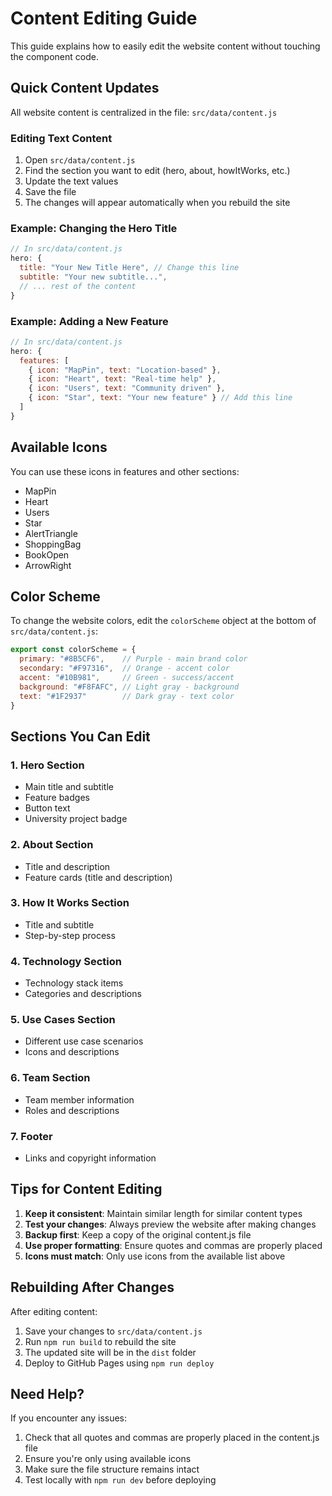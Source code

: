 # Content Editing Guide

This guide explains how to easily edit the website content without touching the component code.

## Quick Content Updates

All website content is centralized in the file: `src/data/content.js`

### Editing Text Content

1. Open `src/data/content.js`
2. Find the section you want to edit (hero, about, howItWorks, etc.)
3. Update the text values
4. Save the file
5. The changes will appear automatically when you rebuild the site

### Example: Changing the Hero Title

```javascript
// In src/data/content.js
hero: {
  title: "Your New Title Here", // Change this line
  subtitle: "Your new subtitle...",
  // ... rest of the content
}
```

### Example: Adding a New Feature

```javascript
// In src/data/content.js
hero: {
  features: [
    { icon: "MapPin", text: "Location-based" },
    { icon: "Heart", text: "Real-time help" },
    { icon: "Users", text: "Community driven" },
    { icon: "Star", text: "Your new feature" } // Add this line
  ]
}
```

## Available Icons

You can use these icons in features and other sections:
- MapPin
- Heart
- Users
- Star
- AlertTriangle
- ShoppingBag
- BookOpen
- ArrowRight

## Color Scheme

To change the website colors, edit the `colorScheme` object at the bottom of `src/data/content.js`:

```javascript
export const colorScheme = {
  primary: "#8B5CF6",    // Purple - main brand color
  secondary: "#F97316",  // Orange - accent color
  accent: "#10B981",     // Green - success/accent
  background: "#F8FAFC", // Light gray - background
  text: "#1F2937"        // Dark gray - text color
}
```

## Sections You Can Edit

### 1. Hero Section
- Main title and subtitle
- Feature badges
- Button text
- University project badge

### 2. About Section
- Title and description
- Feature cards (title and description)

### 3. How It Works Section
- Title and subtitle
- Step-by-step process

### 4. Technology Section
- Technology stack items
- Categories and descriptions

### 5. Use Cases Section
- Different use case scenarios
- Icons and descriptions

### 6. Team Section
- Team member information
- Roles and descriptions

### 7. Footer
- Links and copyright information

## Tips for Content Editing

1. **Keep it consistent**: Maintain similar length for similar content types
2. **Test your changes**: Always preview the website after making changes
3. **Backup first**: Keep a copy of the original content.js file
4. **Use proper formatting**: Ensure quotes and commas are properly placed
5. **Icons must match**: Only use icons from the available list above

## Rebuilding After Changes

After editing content:

1. Save your changes to `src/data/content.js`
2. Run `npm run build` to rebuild the site
3. The updated site will be in the `dist` folder
4. Deploy to GitHub Pages using `npm run deploy`

## Need Help?

If you encounter any issues:
1. Check that all quotes and commas are properly placed in the content.js file
2. Ensure you're only using available icons
3. Make sure the file structure remains intact
4. Test locally with `npm run dev` before deploying

